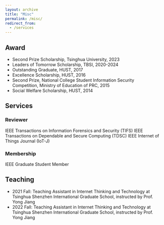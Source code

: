 ```yaml
---
layout: archive
title: "Misc"
permalink: /misc/
redirect_from:
  - /services
---
```


## Award

* Second Prize Scholarship, Tsinghua University, 2023
* Leaders of Tomorrow Scholarship, TBSI, 2020-2024
* Outstanding Graduate, HUST, 2017
* Excellence Scholarship, HUST, 2016
* Second Prize, National College Student Information Security Competition, Ministry of Education of PRC, 2015
* Social Welfare Scholarship, HUST, 2014

## Services

### Reviewer

IEEE Transactions on Information Forensics and Security (TIFS)
IEEE Transactions on Dependable and Secure Computing (TDSC)
IEEE Internet of Things Journal (IoT-J)

### Membership
IEEE Graduate Student Member

## Teaching

* 2021 Fall: Teaching Assistant in Internet Thinking and Technology at Tsinghua Shenzhen International Graduate School, instructed by Prof. Yong Jiang
* 2022 Fall: Teaching Assistant in Internet Thinking and Technology at Tsinghua Shenzhen International Graduate School, instructed by Prof. Yong Jiang


